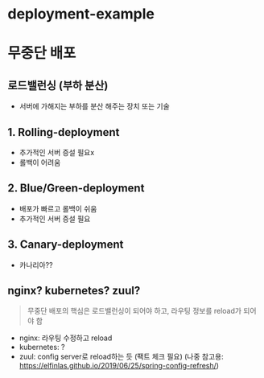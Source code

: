 # deployment-example

# 무중단 배포
## 로드밸런싱 (부하 분산)
- 서버에 가해지는 부하를 분산 해주는 장치 또는 기술

## 1. Rolling-deployment
- 추가적인 서버 증설 필요x
- 롤백이 어려움
## 2. Blue/Green-deployment
- 배포가 빠르고 롤백이 쉬움
- 추가적인 서버 증설 필요
## 3. Canary-deployment
- 카나리아??

## nginx? kubernetes? zuul?
> 무중단 배포의 핵심은 로드밸런싱이 되어야 하고, 라우팅 정보를 reload가 되어야 함

- nginx: 라우팅 수정하고 reload
- kubernetes: ?
- zuul: config server로 reload하는 듯 (팩트 체크 필요) (나중 참고용: https://elfinlas.github.io/2019/06/25/spring-config-refresh/)
